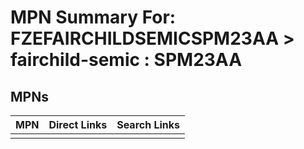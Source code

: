 



# MPN Summary For: FZEFAIRCHILDSEMICSPM23AA > fairchild-semic : SPM23AA

## MPNs
  

|MPN|Direct Links|Search Links|
| :--- | :--- | :--- |
||||
